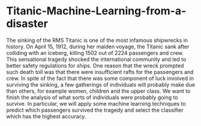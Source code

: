 # Titanic-Machine-Learning-from-a-disaster
The sinking of the RMS Titanic is one of the most infamous shipwrecks in history. On April 15, 1912, during her maiden voyage, the Titanic sank after colliding with an iceberg, killing 1502 out of 2224 passengers and crew. This sensational tragedy shocked the international community and led to better safety regulations for ships. One reason that the wreck prompted such death toll was that there were insufficient rafts for the passengers and crew. In spite of the fact that there was some component of luck involved in surviving the sinking, a few gatherings of individuals will probably make due than others, for example women, children and the upper class. We want to finish the analysis of what sorts of individuals were probably going to survive. In particular, we will apply some machine learning techniques to predict which passengers survived the tragedy and select the classifier which has the highest accuracy.
